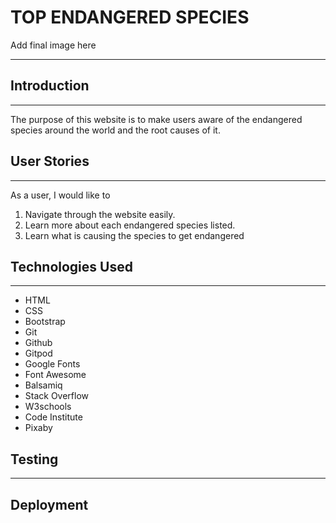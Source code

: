 # TOP ENDANGERED SPECIES

Add final image here

----

## Introduction
---

The purpose of this website is to make users aware of the endangered species 
around the world and the root causes of it. 


## User Stories
---

As a user, I would like to 
1. Navigate through the website easily.
2. Learn more about each endangered species listed.
3. Learn what is causing the species to get endangered


## Technologies Used
---

- HTML
- CSS
- Bootstrap
- Git
- Github
- Gitpod
- Google Fonts
- Font Awesome
- Balsamiq
- Stack Overflow
- W3schools
- Code Institute
- Pixaby

## Testing
---

## Deployment


